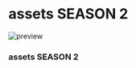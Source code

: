 # assets SEASON 2

<img alt="preview" src="https://fortnite.gg/img/seasons/bg/2.jpg"/>

### assets SEASON 2
